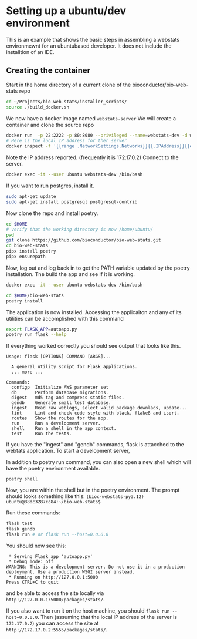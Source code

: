 # Setting up a ubuntu/dev environment
This is an example that shows the basic steps in assembling a webstats environmewnt for an ubuntubased developer.
It does not include the installtion of an IDE.
## Creating the container
Start in the home directory of a current clone of the bioconductor/bio-web-stats repo
```bash
cd ~/Projects/bio-web-stats/installer_scripts/
source ./build_docker.sh
```
We now have a docker image named  `webstats-server` We will create a container and clone the source repo
```bash
docker run  -p 22:2222 -p 80:8080 --privileged --name=webstats-dev -d webstats-server
# Here is the local IP address for ther server
docker inspect -f '{{range .NetworkSettings.Networks}}{{.IPAddress}}{{end}}' webstats-dev
```
Note the IP address reported. (frequently it is 172.17.0.2) Connect to the server.

```bash
docker exec -it --user ubuntu webstats-dev /bin/bash
```

If you want to run postgres, install it.
```bash
sudo apt-get update
sudo apt-get install postgresql postgresql-contrib 
```

Now clone the repo and install poetry.
```bash
cd $HOME
# verify that the working directory is now /home/ubuntu/
pwd
git clone https://github.com/bioconductor/bio-web-stats.git
cd bio-web-stats
pipx install poetry
pipx ensurepath
```
Now, log out and log back in to get the PATH variable updated by the poetry installation.
The build the app and see if it is working.
```bash
docker exec -it --user ubuntu webstats-dev /bin/bash
```

```bash
cd $HOME/bio-web-stats
poetry install
```

The application is now installed. Accessing the applicaiton and any of its utilities can be accomplished with this command

```bash
export FLASK_APP=autoapp.py
poetry run flask --help
```

If everything worked correctly you should see output that looks like this.
```
Usage: flask [OPTIONS] COMMAND [ARGS]...

  A general utility script for Flask applications.
  ... more ...
  
Commands:
  configp  Initialize AWS parameter set
  db       Perform database migrations.
  digest   md5 tag and compress static files.
  gendb    Generate small test database.
  ingest   Read raw weblogs, select valid package downlads, update...
  lint     Lint and check code style with black, flake8 and isort.
  routes   Show the routes for the app.
  run      Run a development server.
  shell    Run a shell in the app context.
  test     Run the tests.
  ```
  If you have the "ingest" and "gendb" commands, flask is attacched to the webtats application.
  To start a development server, 

  In addition to poetry run command, you can also open a new shell which will have the
  poetry environment available.
  ```shell
poetry shell
```
Now, you are within the shell but in the poetry environment.
The prompt should looks something like this: `(bioc-webstats-py3.12) ubuntu@88dc3287cc84:~/bio-web-stats$ `

Run these commands:
```bash
flask test
flask gendb
flask run # or flask run --host=0.0.0.0
```
You should now see this:
```
 * Serving Flask app 'autoapp.py'
 * Debug mode: off
WARNING: This is a development server. Do not use it in a production deployment. Use a production WSGI server instead.
 * Running on http://127.0.0.1:5000
Press CTRL+C to quit
```
and be able to access the site locally via `http://127.0.0.1:5000/packages/stats/`.

If you also want to run it on the host machine, you should `flask run --host=0.0.0.0`. Then
(assuming that the local IP address of the server is `172.17.0.2`) you can access the site at 
`http://172.17.0.2:5555/packages/stats/`.
